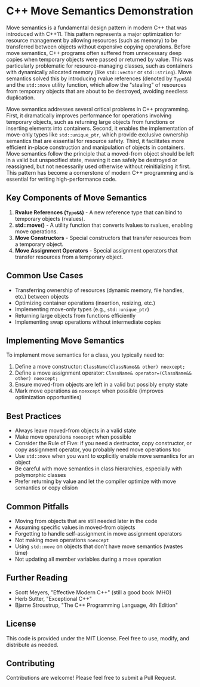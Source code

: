# C++ Move Semantics Demonstration

Move semantics is a fundamental design pattern in modern C++ that was introduced with C++11. This pattern represents a
major optimization for resource management by allowing resources (such as memory) to be transferred between objects without
expensive copying operations. Before move semantics, C++ programs often suffered from unnecessary deep copies when temporary
objects were passed or returned by value. This was particularly problematic for resource-managing classes, such as
containers with dynamically allocated memory (like `std::vector` or `std::string`). Move semantics solved this by
introducing rvalue references (denoted by `Type&&`) and the `std::move` utility function, which allow the "stealing" of
resources from temporary objects that are about to be destroyed, avoiding needless duplication.

Move semantics addresses several critical problems in C++ programming. First, it dramatically improves performance for
operations involving temporary objects, such as returning large objects from functions or inserting elements into
containers. Second, it enables the implementation of move-only types like `std::unique_ptr`, which provide exclusive
ownership semantics that are essential for resource safety. Third, it facilitates more efficient in-place construction and
manipulation of objects in containers. Move semantics follow the principle that a moved-from object should be left in a
valid but unspecified state, meaning it can safely be destroyed or reassigned, but not necessarily used otherwise without
reinitializing it first. This pattern has become a cornerstone of modern C++ programming and is essential for writing
high-performance code.

## Key Components of Move Semantics

1. **Rvalue References (`Type&&`)** - A new reference type that can bind to temporary objects (rvalues).
2. **std::move()** - A utility function that converts lvalues to rvalues, enabling move operations.
3. **Move Constructors** - Special constructors that transfer resources from a temporary object.
4. **Move Assignment Operators** - Special assignment operators that transfer resources from a temporary object.

## Common Use Cases

- Transferring ownership of resources (dynamic memory, file handles, etc.) between objects
- Optimizing container operations (insertion, resizing, etc.)
- Implementing move-only types (e.g., `std::unique_ptr`)
- Returning large objects from functions efficiently
- Implementing swap operations without intermediate copies

## Implementing Move Semantics

To implement move semantics for a class, you typically need to:

1. Define a move constructor: `ClassName(ClassName&& other) noexcept;`
2. Define a move assignment operator: `ClassName& operator=(ClassName&& other) noexcept;`
3. Ensure moved-from objects are left in a valid but possibly empty state
4. Mark move operations as `noexcept` when possible (improves optimization opportunities)

## Best Practices

- Always leave moved-from objects in a valid state
- Make move operations `noexcept` when possible
- Consider the Rule of Five: if you need a destructor, copy constructor, or copy assignment operator, you probably need move operations too
- Use `std::move` when you want to explicitly enable move semantics for an object
- Be careful with move semantics in class hierarchies, especially with polymorphic classes
- Prefer returning by value and let the compiler optimize with move semantics or copy elision

## Common Pitfalls

- Moving from objects that are still needed later in the code
- Assuming specific values in moved-from objects
- Forgetting to handle self-assignment in move assignment operators
- Not making move operations `noexcept`
- Using `std::move` on objects that don't have move semantics (wastes time)
- Not updating all member variables during a move operation

## Further Reading

- Scott Meyers, "Effective Modern C++" (still a good book IMHO)
- Herb Sutter, "Exceptional C++"
- Bjarne Stroustrup, "The C++ Programming Language, 4th Edition"

## License
This code is provided under the MIT License. Feel free to use, modify, and distribute as needed.

## Contributing
Contributions are welcome! Please feel free to submit a Pull Request.